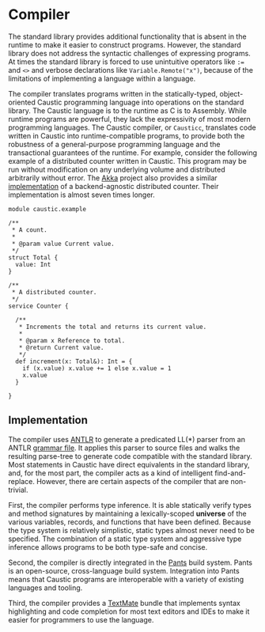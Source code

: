 # Compiler
The standard library provides additional functionality that is absent in the runtime to make it
easier to construct programs. However, the standard library does not address the syntactic
challenges of expressing programs. At times the standard library is forced to use unintuitive
operators like ```:=``` and ```<>``` and verbose declarations like ```Variable.Remote("x")```, 
because of the limitations of implementing a language within a language.

The compiler translates programs written in the statically-typed, object-oriented Caustic
programming language into operations on the standard library. The Caustic language is to the runtime
as C is to Assembly. While runtime programs are powerful, they lack the expressivity of most modern
programming languages. The Caustic compiler, or ```Causticc```, translates code written in Caustic
into runtime-compatible programs, to provide both the robustness of a general-purpose programming
language and the transactional guarantees of the runtime. For example, consider the following
example of a distributed counter written in Caustic. This program may be run without modification
on any underlying volume and distributed arbitrarily without error. The [Akka][1] project also
provides a similar [implementation][2] of a backend-agnostic distributed counter. Their 
implementation is almost seven times longer.

```
module caustic.example

/**
 * A count.
 *
 * @param value Current value.
 */
struct Total {
  value: Int
}

/**
 * A distributed counter.
 */
service Counter {

  /**
   * Increments the total and returns its current value.
   *
   * @param x Reference to total.
   * @return Current value.
   */
  def increment(x: Total&): Int = {
    if (x.value) x.value += 1 else x.value = 1
    x.value
  }

}
```

## Implementation
The compiler uses [ANTLR][3] to generate a predicated LL(*) parser from an ANTLR [grammar file][4]. 
It applies this parser to source files and walks the resulting parse-tree to generate code
compatible with the standard library. Most statements in Caustic have direct equivalents in the
standard library, and, for the most part, the compiler acts as a kind of intelligent 
find-and-replace. However, there are certain aspects of the compiler that are non-trivial.

First, the compiler performs type inference. It is able statically verify types and method
signatures by maintaining a lexically-scoped __universe__ of the various variables, records,
and functions that have been defined. Because the type system is relatively simplistic, static
types almost never need to be specified. The combination of a static type system and aggressive
type inference allows programs to be both type-safe and concise.

Second, the compiler is directly integrated in the [Pants][5] build system. Pants is an open-source, 
cross-language build system. Integration into Pants means that Caustic programs are interoperable
with a variety of existing languages and tooling.

Third, the compiler provides a [TextMate][6] bundle that implements syntax highlighting and code 
completion for most text editors and IDEs to make it easier for programmers to use the language.

[1]: https://akka.io/
[2]: https://git.io/vxS6u
[3]: http://www.antlr.org/
[4]: https://github.com/ashwin153/caustic/blob/master/caustic-compiler/src/main/antlr/Caustic.g4
[5]: https://www.pantsbuild.org/
[6]: https://macromates.com/